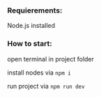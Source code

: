 ### Requierements:

Node.js installed

### How to start:

open terminal in project folder

install nodes via `npm i`

run project via `npm run dev`
